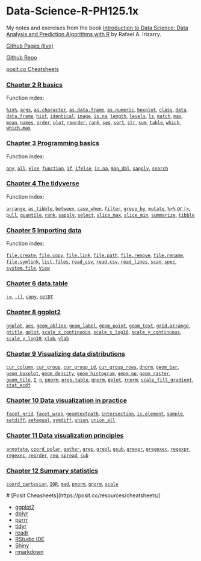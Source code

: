 # Data-Science-R-PH125.1x

My notes and exercises from the book [Introduction to Data Science: Data Analysis and Prediction Algorithms with R](http://rafalab.dfci.harvard.edu/dsbook/) by Rafael A. Irizarry.

[Github Pages (live)](https://biscotty666.github.io/Data-Science-R-PH125x/)

[Github Repo](https://github.com/biscotty666/Data-Science-R-PH125.1x)

[posit.co Cheatsheets](#poco)

### [Chapter 2 R basics](docs/Pt02.html)

Function index:

[`%in%`](docs/Pt02.html#pc-in-pc),
[`args`](docs/Pt02.html#args),
[`as.character`](docs/Pt02.html#as-character),
[`as.data.frame`](docs/Pt02.html#as-data-frame),
[`as.numeric`](docs/Pt02.html#as-numeric),
[`boxplot`](docs/Pt02.html#boxplot),
[`class`](docs/Pt02.html#class),
[`data`](docs/Pt02.html#data),
[`data.frame`](docs/Pt02.html#data-frame),
[`hist`](docs/Pt02.html#hist),
[`identical`](docs/Pt02.html#identical),
[`image`](docs/Pt02.html#image),
[`is.na`](docs/Pt02.html#is-na),
[`length`](docs/Pt02.html#length),
[`levels`](docs/Pt02.html#levels),
[`ls`](docs/Pt02.html#ls),
[`match`](docs/Pt02.html#match),
[`max`](docs/Pt02.html#max),
[`mean`](docs/Pt02.html#mean),
[`names`](docs/Pt02.html#names),
[`order`](docs/Pt02.html#order),
[`plot`](docs/Pt02.html#plot),
[`reorder`](docs/Pt02.html#reorder),
[`rank`](docs/Pt02.html#rank),
[`seq`](docs/Pt02.html#seq),
[`sort`](docs/Pt02.html#sort),
[`str`](docs/Pt02.html#str),
[`sum`](docs/Pt02.html#sum),
[`table`](docs/Pt02.html#table),
[`which`](docs/Pt02.html#which),
[`which.max`](docs/Pt02.html#which-max)

### [Chapter 3 Programming basics](docs/Pt03.html)

Function index:

[`any`](docs/Pt03.html#any),
[`all`](docs/Pt03.html#all),
[`else`](docs/Pt03.html#else),
[`function`](docs/Pt03.html#function),
[`if`](docs/Pt03.html#if),
[`ifelse`](docs/Pt03.html#ifelse),
[`is.na`](docs/Pt03.html#is-na),
[`map_dbl`](docs/Pt03.html#map_dbl),
[`sapply`](docs/Pt03.html#sapply),
[`search`](docs/Pt03.html#search)

### [Chapter 4 The **tidyverse**](docs/Pt04.html)

Function index:

[`arrange`](docs/Pt04.html#arrange),
[`as_tibble`](docs/Pt04.html#as_tibble),
[`between`](docs/Pt04.html#between),
[`case_when`](docs/Pt04.html#case_when),
[`filter`](docs/Pt04.html#filter),
[`group_by`](docs/Pt04.html#group_by),
[`mutate`](docs/Pt04.html#mutate),
[`%>%` or `|>`](#the-pipe),
[`pull`](docs/Pt04.html#pull),
[`quantile`](docs/Pt04.html#quantile),
[`rank`](docs/Pt04.html#rank),
[`sapply`](docs/Pt04.html#sapply),
[`select`](docs/Pt04.html#select),
[`slice_max`](docs/Pt04.html#slices),
[`slice_min`](docs/Pt04.html#slices),
[`summarize`](docs/Pt04.html#summarize),
[`tibble`](docs/Pt04.html#tibble)


### [Chapter 5 Importing data](docs/Pt05.html)

Function index:

[`file.create`](docs/Pt05.html#file-create),
[`file.copy`](docs/Pt05.html#file-copy),
[`file.link`](docs/Pt05.html#file-link),
[`file.path`](docs/Pt05.html#file-path),
[`file.remove`](docs/Pt05.html#file-remove),
[`file.rename`](docs/Pt05.html#file-rename),
[`file.symlink`](docs/Pt05.html#file-symlink),
[`list.files`](docs/Pt05.html#list-files),
[`read_csv`](docs/Pt05.html#read-csv),
[`read.csv`](docs/Pt05.html#read.csv),
[`read_lines`](docs/Pt05.html#read-lines),
[`scan`](docs/Pt05.html#scan),
[`spec`](docs/Pt05.html#spec),
[`system.file`](docs/Pt05.html#system-file),
[`View`](docs/Pt05.html#view)


### [Chapter 6 **data.table**](docs/Pt06.html)

[`:=`](docs/Pt06.html#col-eq),
[`.()`](docs/Pt06.html#dot-par),
[`copy`](docs/Pt06.html#copy),
[`setDT`](docs/Pt06.html#setdt)

### [Chapter 8 **ggplot2**](docs/Pt08.html)

[`ggplot`](docs/Pt08.html#ggplot),
[`aes`](docs/Pt08.html#aes),
[`geom_abline`](docs/Pt08.html#geom_abline),
[`geom_label`](docs/Pt08.html#geom_label),
[`geom_point`](docs/Pt08.html#geom_point),
[`geom_text`](docs/Pt08.html#geom_text),
[`grid.arrange`](docs/Pt08.html#grid.arrange),
[`gtitle`](docs/Pt08.html#ggtitle),
[`qplot`](docs/Pt08.html#qplot),
[`scale_x_continuous`](docs/Pt08.html#sx_c),
[`scale_x_log10`](docs/Pt08.html#sx_log10),
[`scale_y_continuous`](docs/Pt08.html#sy_c),
[`scale_y_log10`](docs/Pt08.html#sy_log10),
[`xlab`](docs/Pt08.html#xlab),
[`ylab`](docs/Pt08.html#ylab)

### [Chapter 9 Visualizing data distributions](docs/Pt09.html)

[`cur_column`](docs/Pt09.html#n),
[`cur_group`](docs/Pt09.html#n),
[`cur_group_id`](docs/Pt09.html#n),
[`cur_group_rows`](docs/Pt09.html#n),
[`dnorm`](docs/Pt09.html#norm),
[`geom_bar`](docs/Pt09.html#geom_bar),
[`geom_boxplot`](docs/Pt09.html#geom_boxplot),
[`geom_density`](docs/Pt09.html#geom_density),
[`geom_histogram`](docs/Pt09.html#geom_histogram),
[`geom_qq`](docs/Pt09.html#geom_qq),
[`geom_raster`](docs/Pt09.html#geom_raster),
[`geom_tile`](docs/Pt09.html#geom_tile),
[`I`](docs/Pt09.html#I),
[`n`](docs/Pt09.html#n),
[`pnorm`](docs/Pt09.html#norm),
[`prop.table`](docs/Pt09.html#prop.table),
[`qnorm`](docs/Pt09.html#norm),
[`qplot`](docs/Pt09.html#qplot),
[`rnorm`](docs/Pt09.html#norm),
[`scale_fill_gradient`](docs/Pt09.html#scale_fill_gradient),
[`stat_ecdf`](docs/Pt09.html#stat_ecdf)

### [Chapter 10 Data visualization in practice](docs/Pt10.html)

[`facet_grid`](docs/Pt10.html#facet_grid),
[`facet_wrap`](docs/Pt10.html#facet_wrap),
[`geomtextpath`](docs/Pt10.html#geomtextpath),
[`intersection`](docs/Pt10.html#set),
[`is.element`](docs/Pt10.html#is.element),
[`sample`](docs/Pt10.html#sample),
[`setdiff`](docs/Pt10.html#set),
[`setequal`](docs/Pt10.html#set),
[`symdiff`](docs/Pt10.html#set),
[`union`](docs/Pt10.html#set),
[`union_all`](docs/Pt10.html#set)

### [Chapter 11 Data visualization principles](docs/Pt11.html)

[`annotate`](docs/Pt11.html#annotate),
[`coord_polar`](docs/Pt11.html#coord_polar),
[`gather`](docs/Pt11.html#gather),
[`grep`](docs/Pt11.html#grep),
[`grepl`](docs/Pt11.html#grep),
[`gsub`](docs/Pt11.html#grep),
[`grexpr`](docs/Pt11.html#grep),
[`gregexec`](docs/Pt11.html#grep),
[`regexpr`](docs/Pt11.html#grep),
[`regexec`](docs/Pt11.html#grep),
[`reorder`](docs/Pt11.html#reorder),
[`rep`](docs/Pt11.html#rep),
[`spread`](docs/Pt11.html#spread),
[`sub`](docs/Pt11.html#grep)

### [Chapter 12 Summary statistics](docs/Pt12.html)

[`coord_cartesian`](docs/Pt12.html#coord_cartesian),
[`IQR`](docs/Pt12.html#iqr),
[`mad`](docs/Pt12.html#mad),
[`pnorm`](docs/Pt12.html#pnorm),
[`qnorm`](docs/Pt12.html#qnorm),
[`scale`](docs/Pt12.html#scale)

<div id="poco"></div>
# [Posit Cheasheets](https://posit.co/resources/cheatsheets/)

- [ggplot2](https://posit.co/wp-content/uploads/2022/10/data-visualization-1.pdf)
- [dplyr](https://posit.co/wp-content/uploads/2022/10/data-transformation-1.pdf)
- [purrr](https://posit.co/wp-content/uploads/2022/10/purrr.pdf)
- [tidyr](https://posit.co/wp-content/uploads/2022/10/tidyr.pdf)
- [readr](https://posit.co/wp-content/uploads/2022/10/data-import.pdf)
- [RStudio IDE](https://posit.co/wp-content/uploads/2022/10/rstudio-ide-1.pdf)
- [Shiny](https://posit.co/wp-content/uploads/2022/10/shiny-1.pdf)
- [rmarkdown](https://posit.co/wp-content/uploads/2022/10/rmarkdown-1.pdf)




